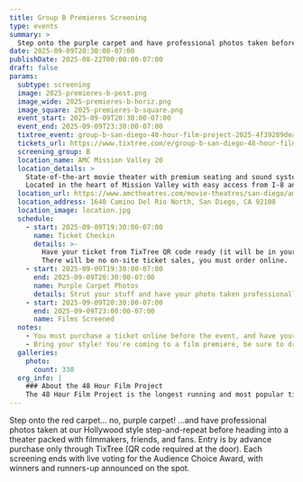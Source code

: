 ```yaml
---
title: Group B Premieres Screening
type: events
summary: >
  Step onto the purple carpet and have professional photos taken before heading into a theater packed with filmmakers, friends, and fans. Entry is by advance purchase only through TixTree.
date: 2025-09-09T20:30:00-07:00
publishDate: 2025-08-22T00:00:00-07:00
draft: false
params:
  subtype: screening
  image: 2025-premieres-b-post.png
  image_wide: 2025-premieres-b-horiz.png
  image_square: 2025-premieres-b-square.png
  event_start: 2025-09-09T20:30:00-07:00
  event_end: 2025-09-09T23:30:00-07:00
  tixtree_event: group-b-san-diego-48-hour-film-project-2025-4f39289dea92
  tickets_url: https://www.tixtree.com/e/group-b-san-diego-48-hour-film-project-2025-4f39289dea92
  screening_group: B
  location_name: AMC Mission Valley 20
  location_details: >
    State-of-the-art movie theater with premium seating and sound systems.
    Located in the heart of Mission Valley with easy access from I-8 and I-15.
  location_url: https://www.amctheatres.com/movie-theatres/san-diego/amc-mission-valley-20
  location_address: 1640 Camino Del Rio North, San Diego, CA 92108
  location_image: location.jpg
  schedule:
    - start: 2025-09-09T19:30:00-07:00
      name: Ticket Checkin
      details: >-
        Have your ticket from TixTree QR code ready (it will be in your email after purchase).
        There will be no on-site ticket sales, you must order online.
    - start: 2025-09-09T19:30:00-07:00
      end: 2025-09-09T20:30:00-07:00
      name: Purple Carpet Photos
      details: Strut your stuff and have your photo taken professionally at our hollywood-style backdrop.
    - start: 2025-09-09T20:30:00-07:00
      end: 2025-09-09T23:00:00-07:00
      name: Films Screened
  notes:
    - You must purchase a ticket online before the event, and have your emailed QR code ready. There will be no on-site ticket sales.
    - Bring your style! You're coming to a film premiere, be sure to dress to impress.
  galleries:
    photo:
      count: 330
  org_info: |
    ### About the 48 Hour Film Project
    The 48 Hour Film Project is the longest running and most popular timed filmmaking competition. Teams have just 48 hours to write, shoot, edit and score a short film. All films are screened in a real theater and compete for awards and recognition.
---
```

Step onto the red carpet... no, purple carpet! ...and have professional photos taken at our Hollywood style step-and-repeat before heading into a theater packed with filmmakers, friends, and fans. Entry is by advance purchase only through TixTree (QR code required at the door). Each screening ends with live voting for the Audience Choice Award, with winners and runners-up announced on the spot.
